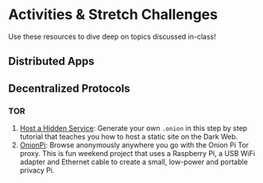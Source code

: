 # Activities & Stretch Challenges

Use these resources to dive deep on topics discussed in-class!

## Distributed Apps

## Decentralized Protocols

### TOR

1. [Host a Hidden Service](TorHiddenService.md): Generate your own `.onion` in this step by step tutorial that teaches you how to host a static site on the Dark Web.
2. [OnionPi](https://learn.adafruit.com/onion-pi): Browse anonymously anywhere you go with the Onion Pi Tor proxy. This is fun weekend project that uses a Raspberry Pi, a USB WiFi adapter and Ethernet cable to create a small, low-power and portable privacy Pi.
